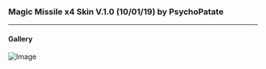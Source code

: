 ### Magic Missile x4 Skin V.1.0 (10/01/19) by PsychoPatate
---

#### Gallery
![Image](https://i.imgur.com/hqzyTzA.jpg)